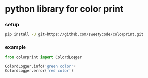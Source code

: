 # python library for color print

### setup

```sh
pip install -U git+https://github.com/sweetycode/colorprint.git
```

### example

```py
from colorprint import ColordLogger

ColordLogger.info('green color')
ColordLogger.error('red color')
```
